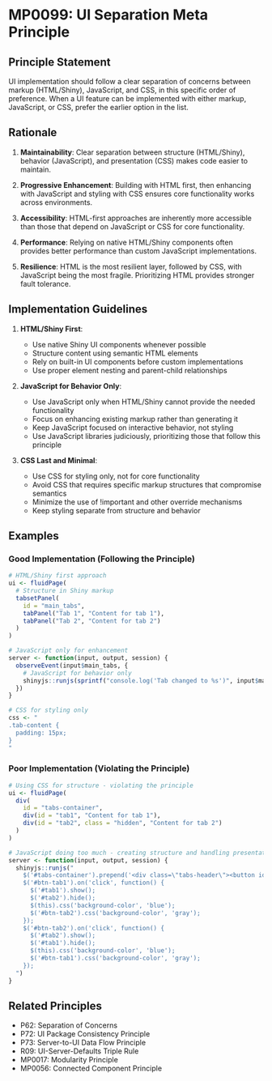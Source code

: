 # MP0099: UI Separation Meta Principle

## Principle Statement

UI implementation should follow a clear separation of concerns between markup (HTML/Shiny), JavaScript, and CSS, in this specific order of preference. When a UI feature can be implemented with either markup, JavaScript, or CSS, prefer the earlier option in the list.

## Rationale

1. **Maintainability**: Clear separation between structure (HTML/Shiny), behavior (JavaScript), and presentation (CSS) makes code easier to maintain.

2. **Progressive Enhancement**: Building with HTML first, then enhancing with JavaScript and styling with CSS ensures core functionality works across environments.

3. **Accessibility**: HTML-first approaches are inherently more accessible than those that depend on JavaScript or CSS for core functionality.

4. **Performance**: Relying on native HTML/Shiny components often provides better performance than custom JavaScript implementations.

5. **Resilience**: HTML is the most resilient layer, followed by CSS, with JavaScript being the most fragile. Prioritizing HTML provides stronger fault tolerance.

## Implementation Guidelines

1. **HTML/Shiny First**: 
   - Use native Shiny UI components whenever possible
   - Structure content using semantic HTML elements
   - Rely on built-in UI components before custom implementations
   - Use proper element nesting and parent-child relationships

2. **JavaScript for Behavior Only**:
   - Use JavaScript only when HTML/Shiny cannot provide the needed functionality
   - Focus on enhancing existing markup rather than generating it
   - Keep JavaScript focused on interactive behavior, not styling
   - Use JavaScript libraries judiciously, prioritizing those that follow this principle

3. **CSS Last and Minimal**:
   - Use CSS for styling only, not for core functionality
   - Avoid CSS that requires specific markup structures that compromise semantics
   - Minimize the use of !important and other override mechanisms
   - Keep styling separate from structure and behavior

## Examples

### Good Implementation (Following the Principle)

```r
# HTML/Shiny first approach
ui <- fluidPage(
  # Structure in Shiny markup
  tabsetPanel(
    id = "main_tabs",
    tabPanel("Tab 1", "Content for tab 1"),
    tabPanel("Tab 2", "Content for tab 2")
  )
)

# JavaScript only for enhancement
server <- function(input, output, session) {
  observeEvent(input$main_tabs, {
    # JavaScript for behavior only
    shinyjs::runjs(sprintf("console.log('Tab changed to %s')", input$main_tabs))
  })
}

# CSS for styling only
css <- "
.tab-content {
  padding: 15px;
}
"
```

### Poor Implementation (Violating the Principle)

```r
# Using CSS for structure - violating the principle
ui <- fluidPage(
  div(
    id = "tabs-container",
    div(id = "tab1", "Content for tab 1"),
    div(id = "tab2", class = "hidden", "Content for tab 2")
  )
)

# JavaScript doing too much - creating structure and handling presentation
server <- function(input, output, session) {
  shinyjs::runjs("
    $('#tabs-container').prepend('<div class=\"tabs-header\"><button id=\"btn-tab1\">Tab 1</button><button id=\"btn-tab2\">Tab 2</button></div>');
    $('#btn-tab1').on('click', function() {
      $('#tab1').show();
      $('#tab2').hide();
      $(this).css('background-color', 'blue');
      $('#btn-tab2').css('background-color', 'gray');
    });
    $('#btn-tab2').on('click', function() {
      $('#tab2').show();
      $('#tab1').hide();
      $(this).css('background-color', 'blue');
      $('#btn-tab1').css('background-color', 'gray');
    });
  ")
}
```

## Related Principles

- P62: Separation of Concerns
- P72: UI Package Consistency Principle
- P73: Server-to-UI Data Flow Principle
- R09: UI-Server-Defaults Triple Rule
- MP0017: Modularity Principle
- MP0056: Connected Component Principle
